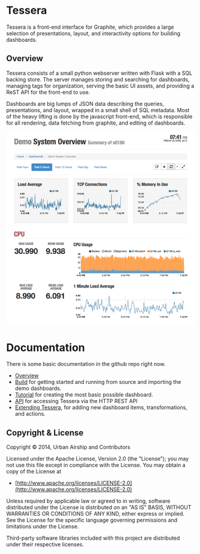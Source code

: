 # Tessera

Tessera is a front-end interface for Graphite, which provides a large
selection of presentations, layout, and interactivity options for
building dashboards.

## Overview

Tessera consists of a small python webserver written with Flask with a SQL backing store. The server manages storing and searching for dashboards, managing tags for organization, serving the basic UI assets, and providing a ReST API for the front-end to use.

Dashboards are big lumps of JSON data describing the queries, presentations, and layout, wrapped in a small shell of SQL metadata. Most of the heavy lifting is done by the javascript front-end, which is responsible for all rendering, data fetching from graphite, and editing of dashboards.


![screenshot](docs/screenshots/single-node-light.png)

# Documentation

There is some basic documentation in the github repo right now.

* [Overview](docs/Overview.md)
* [Build](docs/Build.md) for getting started and running from source and importing the demo dashboards. 
* [Tutorial](docs/Tutorial.md) for creating the most basic possible
  dashboard.
* [API](docs/API.md) for accessing Tessera via the HTTP REST API
* [Extending Tessera](docs/Extension.md), for adding new dashboard
  items, transformations, and actions.


## Copyright & License

Copyright &copy; 2014, Urban Airship and Contributors

Licensed under the Apache License, Version 2.0 (the "License");
you may not use this file except in compliance with the License.
You may obtain a copy of the License at

* [http://www.apache.org/licenses/LICENSE-2.0](http://www.apache.org/licenses/LICENSE-2.0)

Unless required by applicable law or agreed to in writing, software
distributed under the License is distributed on an "AS IS" BASIS,
WITHOUT WARRANTIES OR CONDITIONS OF ANY KIND, either express or implied.
See the License for the specific language governing permissions and
limitations under the License.

Third-party software libraries included with this project are
distributed under their respective licenses.
